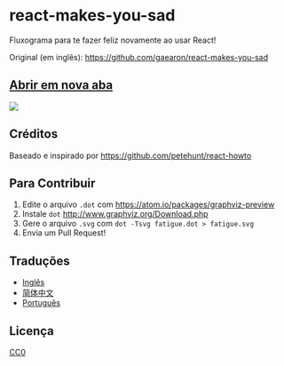# react-makes-you-sad
Fluxograma para te fazer feliz novamente ao usar React!

Original (em inglês): https://github.com/gaearon/react-makes-you-sad


## <a href='https://cdn.rawgit.com/gaearon/react-makes-you-sad/6dab4ced0c1e5426d60d3d0f86693410bbb00f2b/fatigue.svg' target='_blank'>Abrir em nova aba</a>

<img src='https://cdn.rawgit.com/brunogenaro/react-makes-you-sad/6dab4ced0c1e5426d60d3d0f86693410bbb00f2b/fatigue.svg'>

## Créditos

Baseado e inspirado por https://github.com/petehunt/react-howto

## Para Contribuir

1. Edite o arquivo `.dot` com https://atom.io/packages/graphviz-preview
2. Instale `dot` http://www.graphviz.org/Download.php
3. Gere o arquivo `.svg` com `dot -Tsvg fatigue.dot > fatigue.svg`
4. Envia um Pull Request!

## Traduções

- [Inglês](https://github.com/gaearon/react-makes-you-sad)
- [简体中文](https://github.com/wyvernnot/react-makes-you-sad)
- [Português](https://github.com/brunogenaro/react-makes-you-sad)

## Licença

[CC0](https://wiki.creativecommons.org/wiki/CC0)
